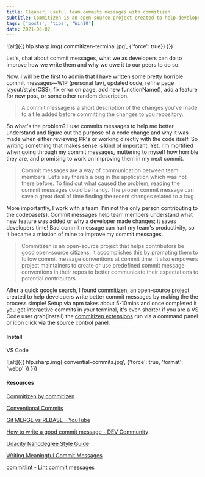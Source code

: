 ```yaml
---
title: Cleaner, useful team commits messages with commitizen
subtitle: Commitizen is an open-source project created to help developers  write better commit messages by making the the process simple!
tags: ['posts', 'tips', 'Win10']
date: 2021-06-02
---
```


![alt]({{ hlp.sharp.img('commitizen-terminal.jpg', {'force': true}) }})

<!-- {{ hlp.sharp.img('commitizen-terminal.jpg') }} -->

 Let's, chat about commit messages, what we as developers can do to improve how we write them and why we owe it to our peers to do so.

Now, I will be the first to admin that  I have written some pretty horrible commit messages—WIP (personal fav), updated code, refine page layout/style(CSS), fix error on page, add new functionName(), add a feature for new post, or some other random description.

> A commit message is a short description of the changes you've made to a file added before committing the changes to you repository.

So what's the problem? I use commits messages to help me better understand and figure out the purpose of a code change and why it was made when either reviewing PR's or working directly with the code itself. So writing something that makes sense is kind of important. Yet, I'm mortified when going through my commit messages, muttering to myself how horrible they are, and promising to work on improving them in my next commit.

> Commit messages are a way of communication between team members. Let’s say there’s a bug in the application which was not there before. To find out what caused the problem, reading the commit messages could be handy. The proper commit message can save a great deal of time finding the recent changes related to a bug

More importantly, I work with a team. I'm not the only person contributing to the codebase(s). Commit messages help team members understand what new feature was added or why a developer made changes; it saves developers time! Bad commit message can hurt my team's productivity, so it became a mission of mine to improve my commit messages.

> Commitizen is an open-source project that helps contributors be good open-source citizens. It accomplishes this by prompting them to follow commit message conventions at commit time. It also empowers project maintainers to create or use predefined commit message conventions in their repos to better communicate their expectations to potential contributors.

After a quick google search, I found [commitizen](http://commitizen.github.io/cz-cli/), an open-source project created to help developers  write better commit messages by making the the process simple! Setup via npm takes about 5-10mins and once completed it you get interactive commits in your terminal, it's even shorter if you are a VS Code user grab(install) the [commitizen extensions](https://marketplace.visualstudio.com/items?itemName=vivaxy.vscode-conventional-commits) run via a command panel or icon click via the source control panel.

#### Install

VS Code

![alt]({{ hlp.sharp.img('convential-commits.jpg', {'force': true, 'format': 'webp' }) }})

#### Resources

[Commitizen by commitizen](https://www.notion.so/Commitizen-by-commitizen-e5c5e4c100dc441bbe268a99debe38bd)

[Conventional Commits](https://www.notion.so/Conventional-Commits-fa51511da96a40079e6e493bae7bb11d)

[Git MERGE vs REBASE - YouTube](https://www.notion.so/Git-MERGE-vs-REBASE-YouTube-c231474f5e154f509a6719922508d7cd)

[How to write a good commit message - DEV Community](https://www.notion.so/How-to-write-a-good-commit-message-DEV-Community-fa2b87063387465797d421306fc64ac5)

[Udacity Nanodegree Style Guide](https://www.notion.so/Udacity-Nanodegree-Style-Guide-b679ee3fc2ef462a956b0eb339b79ce4)

[Writing Meaningful Commit Messages](https://www.notion.so/Writing-Meaningful-Commit-Messages-53c0a165b51749388130305637c78c5c)

[commitlint - Lint commit messages](https://www.notion.so/commitlint-Lint-commit-messages-5f7465225b364674bcfbc188463e8fb7)
